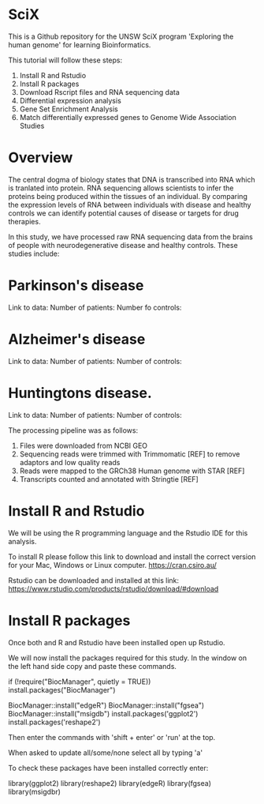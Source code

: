# SciX

This is a Github repository for the UNSW SciX program 'Exploring the human genome' for learning Bioinformatics.

This tutorial will follow these steps:

1. Install R and Rstudio
2. Install R packages
3. Download Rscript files and RNA sequencing data
4. Differential expression analysis
5. Gene Set Enrichment Analysis
6. Match differentially expressed genes to Genome Wide Association Studies

# Overview
The central dogma of biology states that DNA is transcribed into RNA which is tranlated into protein. RNA sequencing allows scientists to infer the proteins being produced within the tissues of an individual. By comparing the expression levels of RNA between individuals with disease and healthy controls we can identify potential causes of disease or targets for drug therapies. 

In this study, we have processed raw RNA sequencing data from the brains of people with neurodegenerative disease and healthy controls. These studies include:

# Parkinson's disease
Link to data:
Number of patients:
Number fo controls:

# Alzheimer's disease
Link to data:
Number of patients:
Number of controls:

# Huntingtons disease.
Link to data:
Number of patients:
Number of controls:

The processing pipeline was as follows:
1. Files were downloaded from NCBI GEO
2. Sequencing reads were trimmed with Trimmomatic [REF] to remove adaptors and low quality reads
3. Reads were mapped to the GRCh38 Human genome with STAR [REF] 
4. Transcripts counted and annotated with Stringtie [REF]


# Install R and Rstudio
We will be using the R programming language and the Rstudio IDE for this analysis.

To install R please follow this link to download and install the correct version for your Mac, Windows or Linux computer.
https://cran.csiro.au/

Rstudio can be downloaded and installed at this link:
https://www.rstudio.com/products/rstudio/download/#download

# Install R packages
Once both and R and Rstudio have been installed open up Rstudio.

We will now install the packages required for this study. 
In the window on the left hand side copy and paste these commands.

if (!require("BiocManager", quietly = TRUE))
    install.packages("BiocManager")

BiocManager::install("edgeR")
BiocManager::install("fgsea")
BiocManager::install("msigdb")
install.packages('ggplot2')
install.packages('reshape2')

Then enter the commands with 'shift + enter' or 'run' at the top.

When asked to update all/some/none select all by typing 'a'

To check these packages have been installed correctly enter:

library(ggplot2)
library(reshape2)
library(edgeR)
library(fgsea)
library(msigdbr)









